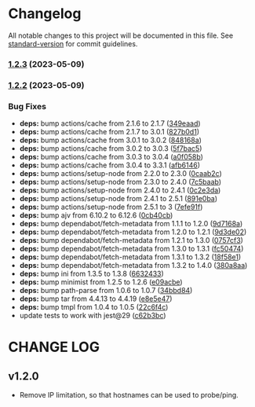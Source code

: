 # Changelog

All notable changes to this project will be documented in this file. See [standard-version](https://github.com/conventional-changelog/standard-version) for commit guidelines.

### [1.2.3](https://github.com/justintaddei/tcp-ping/compare/v1.2.2...v1.2.3) (2023-05-09)

### [1.2.2](https://github.com/justintaddei/tcp-ping/compare/v1.2.1...v1.2.2) (2023-05-09)


### Bug Fixes

* **deps:** bump actions/cache from 2.1.6 to 2.1.7 ([349eaad](https://github.com/justintaddei/tcp-ping/commit/349eaad59694eb69c4bfac742a2dadb58e009856))
* **deps:** bump actions/cache from 2.1.7 to 3.0.1 ([827b0d1](https://github.com/justintaddei/tcp-ping/commit/827b0d16fccb6365bb1ec48ec92986247e071da5))
* **deps:** bump actions/cache from 3.0.1 to 3.0.2 ([848168a](https://github.com/justintaddei/tcp-ping/commit/848168a389e0b1fb66d39fe652c1c898a57dca36))
* **deps:** bump actions/cache from 3.0.2 to 3.0.3 ([5f7bac5](https://github.com/justintaddei/tcp-ping/commit/5f7bac581a7aa029ae7b7b0838ce872e5bc99abd))
* **deps:** bump actions/cache from 3.0.3 to 3.0.4 ([a0f058b](https://github.com/justintaddei/tcp-ping/commit/a0f058b1ae5a474f914796ef7510833a8c899707))
* **deps:** bump actions/cache from 3.0.4 to 3.3.1 ([afb6146](https://github.com/justintaddei/tcp-ping/commit/afb61460c921209d41259876a32bff114ab7a289))
* **deps:** bump actions/setup-node from 2.2.0 to 2.3.0 ([0caab2c](https://github.com/justintaddei/tcp-ping/commit/0caab2cb2a5c0a3ba45c3e9edd707924bd3f5139))
* **deps:** bump actions/setup-node from 2.3.0 to 2.4.0 ([7c5baab](https://github.com/justintaddei/tcp-ping/commit/7c5baabcb008de0ccae2cec117611966945a1227))
* **deps:** bump actions/setup-node from 2.4.0 to 2.4.1 ([0c2e3da](https://github.com/justintaddei/tcp-ping/commit/0c2e3da412d8c1c2ef5b652de1cc7b98c2893723))
* **deps:** bump actions/setup-node from 2.4.1 to 2.5.1 ([891e0ba](https://github.com/justintaddei/tcp-ping/commit/891e0ba623b41c47a2820443cb032b68a4c29dd6))
* **deps:** bump actions/setup-node from 2.5.1 to 3 ([7efe91f](https://github.com/justintaddei/tcp-ping/commit/7efe91f274f775028cc94deab8dbaa2997cea06a))
* **deps:** bump ajv from 6.10.2 to 6.12.6 ([0cb40cb](https://github.com/justintaddei/tcp-ping/commit/0cb40cb67934b5c92117ba32085e62a3533f42ec))
* **deps:** bump dependabot/fetch-metadata from 1.1.1 to 1.2.0 ([9d7168a](https://github.com/justintaddei/tcp-ping/commit/9d7168ace09eeac2e19803c932a17b2f4ed7e66a))
* **deps:** bump dependabot/fetch-metadata from 1.2.0 to 1.2.1 ([9d3de02](https://github.com/justintaddei/tcp-ping/commit/9d3de0282c878fe51a6c57c4ee4d0e574cf28dfa))
* **deps:** bump dependabot/fetch-metadata from 1.2.1 to 1.3.0 ([0757cf3](https://github.com/justintaddei/tcp-ping/commit/0757cf32d23a7772f172c7dce8a693ffab96166e))
* **deps:** bump dependabot/fetch-metadata from 1.3.0 to 1.3.1 ([fc50474](https://github.com/justintaddei/tcp-ping/commit/fc50474c1a7040296fc9afc1f725342e62a552d1))
* **deps:** bump dependabot/fetch-metadata from 1.3.1 to 1.3.2 ([18f58e1](https://github.com/justintaddei/tcp-ping/commit/18f58e17072867b53f7658bfce70feacf625e2df))
* **deps:** bump dependabot/fetch-metadata from 1.3.2 to 1.4.0 ([380a8aa](https://github.com/justintaddei/tcp-ping/commit/380a8aaa65e0e02889c789afc93145caca25fc5d))
* **deps:** bump ini from 1.3.5 to 1.3.8 ([6632433](https://github.com/justintaddei/tcp-ping/commit/66324338a589b5a28fd20e826e9640b4bbc255c9))
* **deps:** bump minimist from 1.2.5 to 1.2.6 ([e09acbe](https://github.com/justintaddei/tcp-ping/commit/e09acbe7667b4abfc7372bebfd053ed73532c99d))
* **deps:** bump path-parse from 1.0.6 to 1.0.7 ([34bbd84](https://github.com/justintaddei/tcp-ping/commit/34bbd84dd967bea391da87c18f7c11cb5ca107bf))
* **deps:** bump tar from 4.4.13 to 4.4.19 ([e8e5e47](https://github.com/justintaddei/tcp-ping/commit/e8e5e47171eca10146e38225b338e5c7f5c52cbe))
* **deps:** bump tmpl from 1.0.4 to 1.0.5 ([22c6f4c](https://github.com/justintaddei/tcp-ping/commit/22c6f4c9b537286f41f345f3ecd05ab7b5ff4c95))
* update tests to work with jest@29 ([c62b3bc](https://github.com/justintaddei/tcp-ping/commit/c62b3bc64a8ef93d6f8af0938964a009230811fd))

# CHANGE LOG

## v1.2.0

- Remove IP limitation, so that hostnames can be used to probe/ping.
